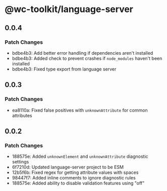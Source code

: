 # @wc-toolkit/language-server

## 0.0.4

### Patch Changes

- bdbe4b3: Add better error handling if dependencies aren't installed
- bdbe4b3: Added check to prevent crashes if `node_modules` haven't been installed
- bdbe4b3: Fixed type export from language server

## 0.0.3

### Patch Changes

- ea8110a: Fixed false positives with `unknownAttribute` for common attributes

## 0.0.2

### Patch Changes

- 188575e: Added `unknownElement` and `unknownAttribute` diagnostic settings
- 6f7210d: Updated language-server project to be ESM
- 12b5f6b: Fixed regex for getting attribute values with spaces
- 98447f7: Added inline comments to ignore diagnostic rules
- 188575e: Added ability to disable validation features using "off"

